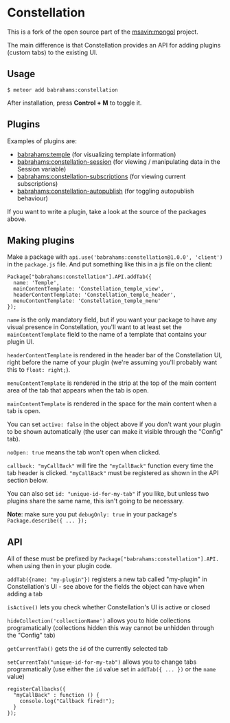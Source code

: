Constellation
=============

This is a fork of the open source part of the [msavin:mongol](https://github.com/msavin/Mongol) project.

The main difference is that Constellation provides an API for adding plugins (custom tabs) to the existing UI.

Usage
-----

	$ meteor add babrahams:constellation

After installation, press <strong>Control + M</strong> to toggle it.

Plugins
-------

Examples of plugins are:

- [babrahams:temple](https://github.com/JackAdams/temple) (for visualizing template information)
- [babrahams:constellation-session](https://github.com/JackAdams/constellation-session) (for viewing / manipulating data in the Session variable)
- [babrahams:constellation-subscriptions](https://github.com/JackAdams/constellation-subscriptions) (for viewing current subscriptions)
- [babrahams:constellation-autopublish](https://github.com/JackAdams/constellation-autopublish) (for toggling autopublish behaviour)

If you want to write a plugin, take a look at the source of the packages above.

Making plugins
--------------

Make a package with `api.use('babrahams:constellation@1.0.0', 'client')` in the `package.js` file. And put something like this in a js file on the client:

```
Package["babrahams:constellation"].API.addTab({
  name: 'Temple',
  mainContentTemplate: 'Constellation_temple_view',
  headerContentTemplate: 'Constellation_temple_header',
  menuContentTemplate: 'Constellation_temple_menu'
});
```

`name` is the only mandatory field, but if you want your package to have any visual presence in Constellation, you'll want to at least set the `mainContentTemplate` field to the name of a template that contains your plugin UI.

`headerContentTemplate` is rendered in the header bar of the Constellation UI, right before the name of your plugin (we're assuming you'll probably want this to `float: right;`).

`menuContentTemplate` is rendered in the strip at the top of the main content area of the tab that appears when the tab is open.

`mainContentTemplate` is rendered in the space for the main content when a tab is open.

You can set `active: false` in the object above if you don't want your plugin to be shown automatically (the user can make it visible through the "Config" tab).

`noOpen: true` means the tab won't open when clicked.

`callback: "myCallBack"` will fire the `"myCallBack"` function every time the tab header is clicked. `"myCallBack"` must be registered as shown in the API section below.

You can also set `id: "unique-id-for-my-tab"` if you like, but unless two plugins share the same name, this isn't going to be necessary.

__Note__: make sure you put `debugOnly: true` in your package's `Package.describe({ ... });`

API
---

All of these must be prefixed by `Package["babrahams:constellation"].API.` when using then in your plugin code.

`addTab({name: "my-plugin"})` registers a new tab called "my-plugin" in Constellation's UI - see above for the fields the object can have when adding a tab

`isActive()` lets you check whether Constellation's UI is active or closed

`hideCollection('collectionName')` allows you to hide collections programatically (collections hidden this way cannot be unhidden through the "Config" tab)

`getCurrentTab()` gets the `id` of the currently selected tab

`setCurrentTab("unique-id-for-my-tab")` allows you to change tabs programatically (use either the `id` value set in `addTab({ ... })` or the `name` value)

```
registerCallbacks({
  "myCallBack" : function () {
    console.log("Callback fired!");
  }
});
```